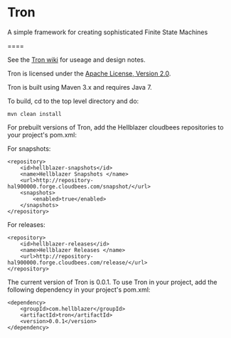 Tron
====

A simple framework for creating sophisticated Finite State Machines

====

See the [Tron wiki](https://github.com/Hellblazer/Tron/wiki) for useage and design notes.

Tron is licensed under the [Apache License, Version 2.0](http://www.apache.org/licenses/).

Tron is built using Maven 3.x and requires Java 7.

To build, cd to the top level directory and do:

    mvn clean install

For prebuilt versions of Tron, add the Hellblazer cloudbees repositories to your project's pom.xml:

For snapshots: 

    <repository>
        <id>hellblazer-snapshots</id>
        <name>Hellblazer Snapshots </name>
        <url>http://repository-hal900000.forge.cloudbees.com/snapshot/</url>
        <snapshots>
            <enabled>true</enabled>
        </snapshots>
    </repository>
    
For releases: 

    <repository>
        <id>hellblazer-releases</id>
        <name>Hellblazer Releases </name>
        <url>http://repository-hal900000.forge.cloudbees.com/release/</url>
    </repository>

The current version of Tron is 0.0.1.  To use Tron in your project, add the following dependency in your project's pom.xml:


    <dependency>
        <groupId>com.hellblazer</groupId>
        <artifactId>tron</artifactId>
        <version>0.0.1</version>
    </dependency>
    
